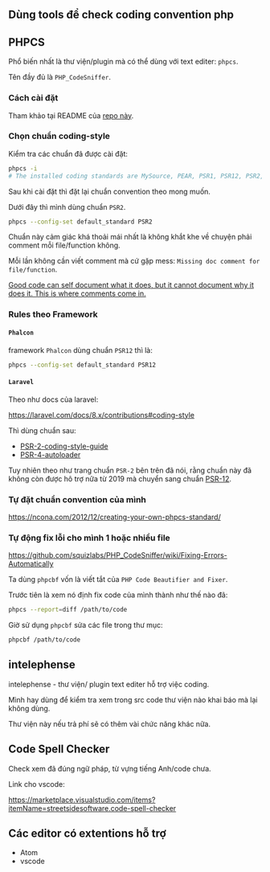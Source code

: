 ## Dùng tools để check coding convention php

## PHPCS

Phổ biến nhất là thư viện/plugin mà có thể dùng với text editer: `phpcs`.

Tên đầy đủ là `PHP_CodeSniffer`.

### Cách cài đặt

Tham khảo tại README của [repo này](https://github.com/squizlabs/PHP_CodeSniffer).

### Chọn chuẩn coding-style

Kiểm tra các chuẩn đã được cài đặt:

```sh
phpcs -i
# The installed coding standards are MySource, PEAR, PSR1, PSR12, PSR2, Squiz and Zend
```

Sau khi cài đặt thì đặt lại chuẩn convention theo mong muốn.

Dưới đây thì mình dùng chuẩn `PSR2`.

```sh
phpcs --config-set default_standard PSR2
```

Chuẩn này cảm giác khá thoải mái nhất là không khắt khe về chuyện phải comment mỗi file/function không.

Mỗi lần không cần viết comment mà cứ gặp mess: `Missing doc comment for file/function`.

[Good code can self document what it does, but it cannot document why it does it. This is where comments come in.](https://www.reddit.com/r/programming/comments/ayv9jt/good_code_documents_itself_and_other_hilarious/)

### Rules theo Framework

#### `Phalcon`

framework `Phalcon` dùng chuẩn `PSR12` thì là:

```sh
phpcs --config-set default_standard PSR12
```

#### `Laravel`

Theo như docs của laravel:

<https://laravel.com/docs/8.x/contributions#coding-style>

Thì dùng chuẩn sau:

- [PSR-2-coding-style-guide](https://github.com/php-fig/fig-standards/blob/master/accepted/PSR-2-coding-style-guide.md)
- [PSR-4-autoloader](https://github.com/php-fig/fig-standards/blob/master/accepted/PSR-4-autoloader.md)

Tuy nhiên theo như trang chuẩn `PSR-2` bên trên đã nói, rằng chuẩn này đã không còn được hô trợ nữa từ 2019 mà chuyển sang chuẩn [PSR-12](https://www.php-fig.org/psr/psr-12/).

### Tự đặt chuẩn convention của mình

<https://ncona.com/2012/12/creating-your-own-phpcs-standard/>

### Tự động fix lỗi cho mình 1 hoặc nhiều file

<https://github.com/squizlabs/PHP_CodeSniffer/wiki/Fixing-Errors-Automatically>

Ta dùng `phpcbf` vốn là viết tắt của `PHP Code Beautifier and Fixer`.

Trước tiên là xem nó định fix code của mình thành như thế nào đã:

```sh
phpcs --report=diff /path/to/code
```

Giờ sử dụng `phpcbf` sửa các file trong thư mục:

```sh
phpcbf /path/to/code
```

## intelephense

intelephense - thư viện/ plugin text editer hỗ trợ việc coding.

Mình hay dùng để kiểm tra xem trong src code thư viện nào khai báo mà lại không dùng.

Thư viện này nếu trả phí sẽ có thêm vài chức năng khác nữa.

## Code Spell Checker

Check xem đã đúng ngữ pháp, từ vựng tiếng Anh/code chưa.

Link cho vscode:

<https://marketplace.visualstudio.com/items?itemName=streetsidesoftware.code-spell-checker>

## Các editor có extentions hỗ trợ

- Atom
- vscode